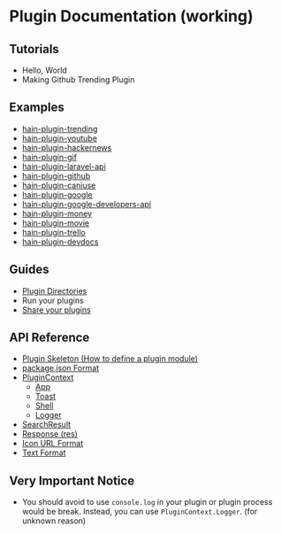 # Plugin Documentation (working)

## Tutorials

* Hello, World
* Making Github Trending Plugin

## Examples

* [hain-plugin-trending](https://github.com/appetizermonster/hain-plugin-trending)
* [hain-plugin-youtube](https://github.com/appetizermonster/hain-plugin-youtube)
* [hain-plugin-hackernews](https://github.com/appetizermonster/hain-plugin-hackernews)
* [hain-plugin-gif](https://github.com/Metrakit/hain-plugin-gif)
* [hain-plugin-laravel-api](https://github.com/sewnboy/hain-plugin-laravel-api)
* [hain-plugin-github](https://github.com/k-meissonnier/hain-plugin-github)
* [hain-plugin-caniuse](https://github.com/Metrakit/hain-plugin-caniuse)
* [hain-plugin-google](https://github.com/leonardosnt/hain-plugin-google)
* [hain-plugin-google-developers-api](https://github.com/Braunson/hain-plugin-google-developers-api)
* [hain-plugin-money](https://github.com/Metrakit/hain-plugin-money)
* [hain-plugin-movie](https://github.com/Metrakit/hain-plugin-movie)
* [hain-plugin-trello](https://github.com/Metrakit/hain-plugin-trello)
* [hain-plugin-devdocs](https://github.com/Braunson/hain-plugin-devdocs)

## Guides

* [Plugin Directories](plugin-directories.md)
* Run your plugins
* [Share your plugins](share-your-plugins.md)

## API Reference

* [Plugin Skeleton (How to define a plugin module)](plugin-skeleton.md)
* [package.json Format](package-json-format.md)
* [PluginContext](plugin-context.md)
  - [App](plugin-context-app.md)
  - [Toast](plugin-context-toast.md)
  - [Shell](plugin-context-shell.md)
  - [Logger](plugin-context-logger.md)
* [SearchResult](search-result.md)
* [Response (res)](response.md)
* [Icon URL Format](icon-url-format.md)
* [Text Format](text-format.md)

## Very Important Notice

* You should avoid to use `console.log` in your plugin or plugin process would be break. Instead, you can use `PluginContext.Logger`. (for unknown reason)
